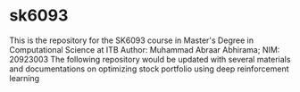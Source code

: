 # sk6093
This is the repository for the SK6093 course in Master's Degree in Computational Science at ITB
Author: Muhammad Abraar Abhirama; NIM: 20923003
The following repository would be updated with several materials and documentations on optimizing stock portfolio using deep reinforcement learning
